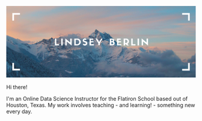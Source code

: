 ![github cover image made with Canva](githubcoverimage.png)

Hi there!

I'm an Online Data Science Instructor for the Flatiron School based out of Houston, Texas. My work involves teaching - and learning! - something new every day.